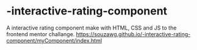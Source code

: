 # -interactive-rating-component
A  interactive rating component make with HTML, CSS and JS to the frontend mentor challange.
https://souzawg.github.io/-interactive-rating-component/myComponent/index.html
